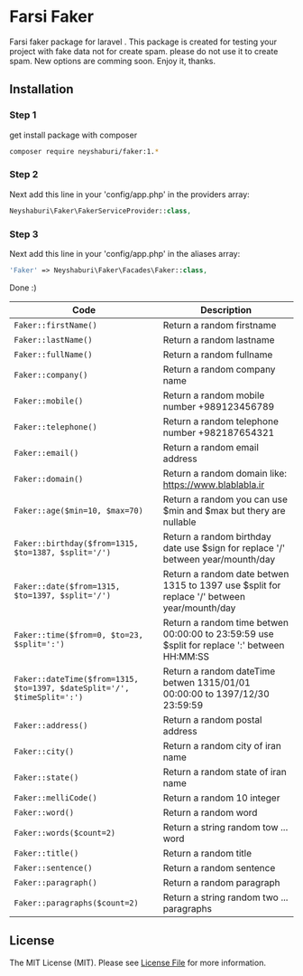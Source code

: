 # Farsi Faker
Farsi faker package for laravel . This package is created for testing your project with fake data not for create spam. please do not use it to create spam. New options are comming soon. Enjoy it, thanks.


## Installation

### Step 1

get install package with composer

```bash
composer require neyshaburi/faker:1.*
```

### Step 2

Next add this line in your 'config/app.php' in the providers array:

```php
Neyshaburi\Faker\FakerServiceProvider::class,
```
### Step 3

Next add this line in your 'config/app.php' in the aliases array:

```php
'Faker' => Neyshaburi\Faker\Facades\Faker::class,
```
Done :)

| Code | Description |
| --- | --- |
| ``` Faker::firstName() ``` | Return a random firstname |
| ``` Faker::lastName() ``` | Return a random lastname |
| ``` Faker::fullName() ``` | Return a random fullname |
| ``` Faker::company() ``` | Return a random company name |
| ``` Faker::mobile() ``` | Return a random mobile number +989123456789 |
| ``` Faker::telephone() ``` | Return a random telephone number +982187654321|
| ``` Faker::email() ``` | Return a random email address |
| ``` Faker::domain() ``` | Return a random domain like: https://www.blablabla.ir |
| ``` Faker::age($min=10, $max=70) ``` | Return a random you can use $min and $max but thery are nullable |
| ``` Faker::birthday($from=1315, $to=1387, $split='/') ``` | Return a random birthday date use $sign for replace '/' between year/mounth/day |
| ``` Faker::date($from=1315, $to=1397, $split='/') ``` | Return a random date betwen 1315 to 1397 use $split for replace '/' between year/mounth/day |
| ``` Faker::time($from=0, $to=23, $split=':') ``` | Return a random time betwen 00:00:00 to 23:59:59 use $split for replace ':' between HH:MM:SS |
| ``` Faker::dateTime($from=1315, $to=1397, $dateSplit='/', $timeSplit=':') ``` | Return a random dateTime betwen 1315/01/01 00:00:00 to 1397/12/30 23:59:59 |
| ``` Faker::address() ``` | Return a random postal address |
| ``` Faker::city() ``` | Return a random city of iran name |
| ``` Faker::state() ``` | Return a random state of iran name |
| ``` Faker::melliCode() ``` | Return a random 10 integer |
| ``` Faker::word() ``` | Return a random word |
| ``` Faker::words($count=2) ``` | Return a string random tow ... word |
| ``` Faker::title() ``` | Return a random title |
| ``` Faker::sentence() ``` | Return a random sentence |
| ``` Faker::paragraph() ``` | Return a random paragraph |
| ``` Faker::paragraphs($count=2) ``` | Return a string random two ... paragraphs |

## License
The MIT License (MIT). Please see [License File](LICENSE) for more information.
